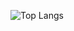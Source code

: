 ![Top Langs](https://github-readme-stats.vercel.app/api/top-langs/?username=loregbrw&theme=tokyonight)
